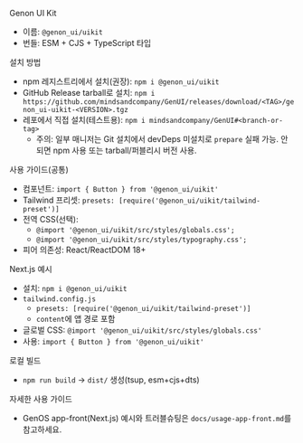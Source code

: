Genon UI Kit

- 이름: `@genon_ui/uikit`
- 번들: ESM + CJS + TypeScript 타입

설치 방법

- npm 레지스트리에서 설치(권장): `npm i @genon_ui/uikit`
- GitHub Release tarball로 설치: `npm i https://github.com/mindsandcompany/GenUI/releases/download/<TAG>/genon_ui-uikit-<VERSION>.tgz`
- 레포에서 직접 설치(테스트용): `npm i mindsandcompany/GenUI#<branch-or-tag>`
  - 주의: 일부 매니저는 Git 설치에서 devDeps 미설치로 `prepare` 실패 가능. 안되면 npm 사용 또는 tarball/퍼블리시 버전 사용.

사용 가이드(공통)

- 컴포넌트: `import { Button } from '@genon_ui/uikit'`
- Tailwind 프리셋: `presets: [require('@genon_ui/uikit/tailwind-preset')]`
- 전역 CSS(선택):
  - `@import '@genon_ui/uikit/src/styles/globals.css';`
  - `@import '@genon_ui/uikit/src/styles/typography.css';`
- 피어 의존성: React/ReactDOM 18+

Next.js 예시

- 설치: `npm i @genon_ui/uikit`
- `tailwind.config.js`
  - `presets: [require('@genon_ui/uikit/tailwind-preset')]`
  - `content`에 앱 경로 포함
- 글로벌 CSS: `@import '@genon_ui/uikit/src/styles/globals.css'`
- 사용: `import { Button } from '@genon_ui/uikit'`

로컬 빌드

- `npm run build` → `dist/` 생성(tsup, esm+cjs+dts)

자세한 사용 가이드

- GenOS app-front(Next.js) 예시와 트러블슈팅은 `docs/usage-app-front.md`를 참고하세요.
